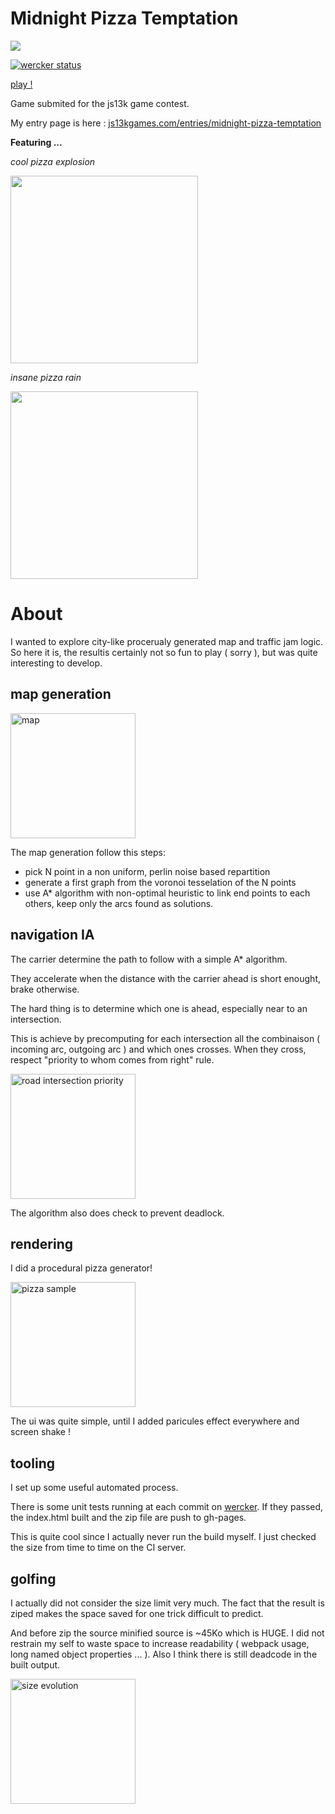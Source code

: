 # Midnight Pizza Temptation

![](https://raw.githubusercontent.com/Platane/midnight-pizza-temptation/master/screenshot/full.jpg)

[![wercker status](https://img.shields.io/wercker/ci/wercker/docs.svg?style=flat-square "wercker status")](https://app.wercker.com/project/byKey/dcb860cd65d725036775cc32f6f602be)

[play !](http://platane.github.io/midnight-pizza-temptation)

Game submited for the js13k game contest.

My entry page is here : [js13kgames.com/entries/midnight-pizza-temptation](http://js13kgames.com/entries/midnight-pizza-temptation)


__Featuring ...__

_cool pizza explosion_

<img src="https://raw.githubusercontent.com/Platane/midnight-pizza-temptation/master/screenshot/explosion.gif" width="300">

_insane pizza rain_

<img src="https://raw.githubusercontent.com/Platane/midnight-pizza-temptation/master/screenshot/rain.gif" width="300">

# About

I wanted to explore city-like procerualy generated map and traffic jam logic. So here it is, the resultis certainly not so fun to play ( sorry ), but was quite interesting to develop.

## map generation

<img title="map" src="https://github.com/Platane/midnight-pizza-temptation/blob/master/screenshot/map.png?raw=true" width="200">

The map generation follow this steps:
- pick N point in a non uniform, perlin noise based repartition
- generate a first graph from the voronoi tesselation of the N points
- use A* algorithm with non-optimal heuristic to link end points to each others, keep only the arcs found as solutions.

## navigation IA

The carrier determine the path to follow with a simple A* algorithm.

They accelerate when the distance with the carrier ahead is short enought, brake otherwise.

The hard thing is to determine which one is ahead, especially near to an intersection.

This is achieve by precomputing for each intersection all the combinaison ( incoming arc, outgoing arc ) and which ones crosses. When they cross, respect "priority to whom comes from right" rule.

<img title="road intersection priority" src="https://github.com/Platane/midnight-pizza-temptation/blob/master/screenshot/exchange.jpg?raw=true" width="200">

The algorithm also does check to prevent deadlock.

## rendering

I did a procedural pizza generator!

<img title="pizza sample" src="https://github.com/Platane/midnight-pizza-temptation/blob/master/screenshot/pizza.png?raw=true" width="200">

The ui was quite simple, until I added paricules effect everywhere and screen shake !

## tooling

I set up some useful automated process.

There is some unit tests running at each commit on [wercker](http://wercker.com/). If they passed, the index.html built and the zip file are push to gh-pages.

This is quite cool since I actually never run the build myself. I just checked the size from time to time on the CI server.

## golfing

I actually did not consider the size limit very much. The fact that the result is ziped makes the space saved for one trick difficult to predict.

And before zip the source minified source is ~45Ko which is HUGE. I did not restrain my self to waste space to increase readability ( webpack usage, long named object properties ... ). Also I think there is still deadcode in the built output.

<img title="size evolution" src="https://github.com/Platane/midnight-pizza-temptation/blob/master/screenshot/size.jpg?raw=true" height="200">
